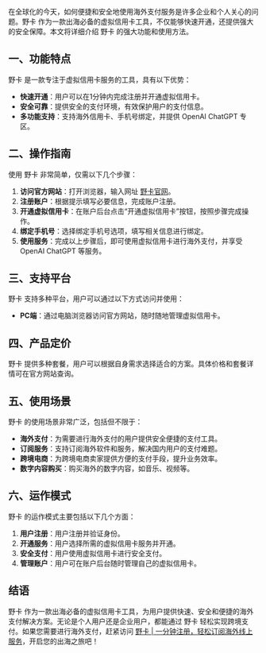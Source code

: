 在全球化的今天，如何便捷和安全地使用海外支付服务是许多企业和个人关心的问题。野卡 作为一款出海必备的虚拟信用卡工具，不仅能够快速开通，还提供强大的安全保障。本文将详细介绍 野卡 的强大功能和使用方法。

## 一、功能特点

野卡 是一款专注于虚拟信用卡服务的工具，具有以下优势：

- **快速开通**：用户可以在1分钟内完成注册并开通虚拟信用卡。
- **安全可靠**：提供安全的支付环境，有效保护用户的支付信息。
- **多功能支持**：支持海外信用卡、手机号绑定，并提供 OpenAI ChatGPT 专区。

## 二、操作指南

使用 野卡 非常简单，仅需以下几个步骤：

1. **访问官方网站**：打开浏览器，输入网址 [野卡官网](https://bit.ly/bewildcard)。
2. **注册账户**：根据提示填写必要信息，完成账户注册。
3. **开通虚拟信用卡**：在账户后台点击“开通虚拟信用卡”按钮，按照步骤完成操作。
4. **绑定手机号**：选择绑定手机号选项，填写相关信息进行绑定。
5. **使用服务**：完成以上步骤后，即可使用虚拟信用卡进行海外支付，并享受 OpenAI ChatGPT 等服务。

## 三、支持平台

野卡 支持多种平台，用户可以通过以下方式访问并使用：

- **PC端**：通过电脑浏览器访问官方网站，随时随地管理虚拟信用卡。

## 四、产品定价

野卡 提供多种套餐，用户可以根据自身需求选择适合的方案。具体价格和套餐详情可在官方网站查询。

## 五、使用场景

野卡 的使用场景非常广泛，包括但不限于：

- **海外支付**：为需要进行海外支付的用户提供安全便捷的支付工具。
- **订阅服务**：支持订阅海外软件和服务，解决国内用户的支付难题。
- **跨境电商**：为跨境电商卖家提供方便的支付手段，提升业务效率。
- **数字内容购买**：购买海外的数字内容，如音乐、视频等。

## 六、运作模式

野卡 的运作模式主要包括以下几个方面：

1. **用户注册**：用户注册并验证身份。
2. **开通服务**：用户选择所需的虚拟信用卡服务并开通。
3. **安全支付**：用户使用虚拟信用卡进行安全支付。
4. **管理账户**：用户可在账户后台随时管理自己的虚拟信用卡。

## 结语

野卡 作为一款出海必备的虚拟信用卡工具，为用户提供快速、安全和便捷的海外支付解决方案。无论是个人用户还是企业用户，都能通过 野卡 轻松实现跨境支付。如果您需要进行海外支付，赶紧访问 [野卡 | 一分钟注册，轻松订阅海外线上服务](https://bit.ly/bewildcard)，开启您的出海之旅吧！